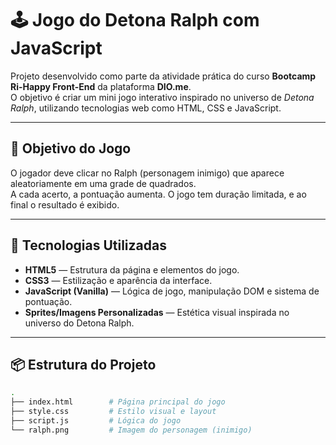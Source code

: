 # 🕹️ Jogo do Detona Ralph com JavaScript

Projeto desenvolvido como parte da atividade prática do curso **Bootcamp Ri-Happy Front-End** da plataforma **DIO.me**.  
O objetivo é criar um mini jogo interativo inspirado no universo de *Detona Ralph*, utilizando tecnologias web como HTML, CSS e JavaScript.

---

## 🎯 Objetivo do Jogo

O jogador deve clicar no Ralph (personagem inimigo) que aparece aleatoriamente em uma grade de quadrados.  
A cada acerto, a pontuação aumenta. O jogo tem duração limitada, e ao final o resultado é exibido.

---

## 🧰 Tecnologias Utilizadas

- **HTML5** — Estrutura da página e elementos do jogo.
- **CSS3** — Estilização e aparência da interface.
- **JavaScript (Vanilla)** — Lógica de jogo, manipulação DOM e sistema de pontuação.
- **Sprites/Imagens Personalizadas** — Estética visual inspirada no universo do Detona Ralph.

---

## 📦 Estrutura do Projeto

```bash
.
├── index.html        # Página principal do jogo
├── style.css         # Estilo visual e layout
├── script.js         # Lógica do jogo
└── ralph.png         # Imagem do personagem (inimigo)
